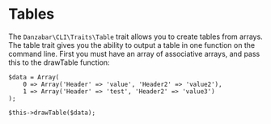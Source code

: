 Tables
======

The `Danzabar\CLI\Traits\Table` trait allows you to create tables from arrays. The table trait gives you the ability to output a table in one function on the command line. First you must have an array of associative arrays, and pass this to the drawTable function:

	$data = Array(
		0 => Array('Header' => 'value', 'Header2' => 'value2'),
		1 => Array('Header' => 'test', 'Header2' => 'value3')
	);

	$this->drawTable($data);

